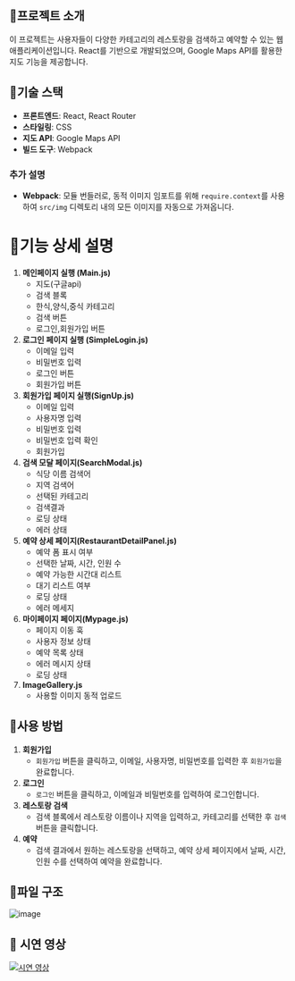 ##  🎯프로젝트 소개

이 프로젝트는 사용자들이 다양한 카테고리의 레스토랑을 검색하고 예약할 수 있는 웹 애플리케이션입니다. React를 기반으로 개발되었으며, Google Maps API를 활용한 지도 기능을 제공합니다.

##  🎯기술 스택

- **프론트엔드**: React, React Router
- **스타일링**: CSS
- **지도 API**: Google Maps API
- **빌드 도구**: Webpack

### 추가 설명

- **Webpack**: 모듈 번들러로, 동적 이미지 임포트를 위해 `require.context`를 사용하여 `src/img` 디렉토리 내의 모든 이미지를 자동으로 가져옵니다.

#  🎯기능 상세 설명

1. **메인페이지 실행 (Main.js)**
   * 지도(구글api)
   * 검색 블록
   * 한식,양식,중식 카테고리
   * 검색 버튼
   * 로그인,회원가입 버튼
2. **로그인 페이지 실행 (SimpleLogin.js)**
   * 이메일 입력
   * 비밀번호 입력
   * 로그인 버튼
   * 회원가입 버튼
4. **회원가입 페이지 실행(SignUp.js)**
   * 이메일 입력
   * 사용자명 입력
   * 비밀번호 입력
   * 비밀번호 입력 확인
   * 회원가입
5. **검색 모달 페이지(SearchModal.js)**
   * 식당 이름 검색어
   * 지역 검색어
   * 선택된 카테고리
   * 검색결과
   * 로딩 상태
   * 에러 상태
6. **예약 상세 페이지(RestaurantDetailPanel.js)**
   * 예약 폼 표시 여부
   * 선택한 날짜, 시간, 인원 수
   * 예약 가능한 시간대 리스트
   * 대기 리스트 여부
   * 로딩 상태
   * 에러 메세지
7. **마이페이지 페이지(Mypage.js)**
   * 페이지 이동 훅
   * 사용자 정보 상태
   * 예약 목록 상태
   * 에러 메시지 상태
   * 로딩 상태
8. **ImageGallery.js**
   * 사용할 이미지 동적 업로드

##  🎯사용 방법

1. **회원가입**
   - `회원가입` 버튼을 클릭하고, 이메일, 사용자명, 비밀번호를 입력한 후 `회원가입`을 완료합니다.
2. **로그인**
   - `로그인` 버튼을 클릭하고, 이메일과 비밀번호를 입력하여 로그인합니다.
3. **레스토랑 검색**
   - 검색 블록에서 레스토랑 이름이나 지역을 입력하고, 카테고리를 선택한 후 `검색` 버튼을 클릭합니다.
4. **예약**
   - 검색 결과에서 원하는 레스토랑을 선택하고, 예약 상세 페이지에서 날짜, 시간, 인원 수를 선택하여 예약을 완료합니다.


##  🎯파일 구조
![image](https://github.com/user-attachments/assets/d25a6456-29e1-4af7-9042-a2560a5fe460)


## 🎯 시연 영상

[![시연 영상](https://img.youtube.com/vi/FBUFNmD7Cwc/0.jpg)](https://youtu.be/FBUFNmD7Cwc)
